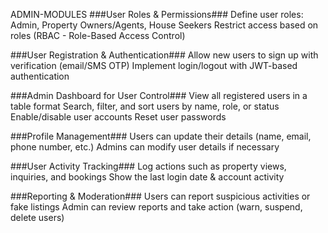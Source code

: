 ADMIN-MODULES
###User Roles & Permissions###
Define user roles: Admin, Property Owners/Agents, House Seekers
Restrict access based on roles (RBAC - Role-Based Access Control)

###User Registration & Authentication###
Allow new users to sign up with verification (email/SMS OTP)
Implement login/logout with JWT-based authentication

###Admin Dashboard for User Control###
View all registered users in a table format
Search, filter, and sort users by name, role, or status
Enable/disable user accounts
Reset user passwords

###Profile Management###
Users can update their details (name, email, phone number, etc.)
Admins can modify user details if necessary

###User Activity Tracking###
Log actions such as property views, inquiries, and bookings
Show the last login date & account activity

###Reporting & Moderation###
Users can report suspicious activities or fake listings
Admin can review reports and take action (warn, suspend, delete users)
